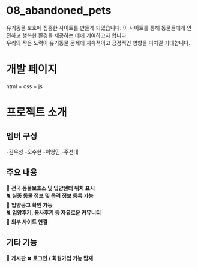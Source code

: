 # 08_abandoned_pets
유기동물 보호에 집중한 사이트를 만들게 되었습니다. 이 사이트를 통해 동물들에게 안전하고 행복한 환경을 제공하는 데에 기여하고자 합니다.   
우리의 작은 노력이 유기동물 문제에 지속적이고 긍정적인 영향을 미치길 기대합니다.

# 개발 페이지  
html + css + js 

# 프로젝트 소개

## 멤버 구성
-김우성
-오수현
-이영인
-주선대

## 주요 내용
🐶 **전국 동물보호소 및 입양센터 위치 표시**  
🐈 **실종 동물 정보 및 목격 정보 등록 가능**    
🐶 **입양공고 확인 가능**    
🐈 **입양후기, 봉사후기 등 자유로운 커뮤니티**  
🐶 **외부 사이트 연결**  

## 기타 기능  
💭 **게시판**
🍀 **로그인 / 회원가입 기능 탑재**

